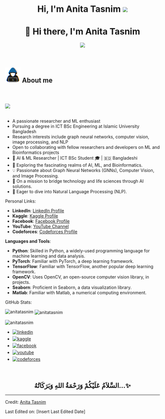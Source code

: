 

## <h1 align="center"><b>Hi, I'm Anita Tasnim </b><img src="https://media.giphy.com/media/hvRJCLFzcasrR4ia7z/giphy.gif" width="100"></h1>
<h1 align="center">👋 Hi there, I'm Anita Tasnim</h1>
<!--  -->


<p align="center">
  <a href="https://github.com/DenverCoder1/readme-typing-svg"><img src="https://readme-typing-svg.herokuapp.com?font=Time+New+Roman&color=cyan&size=25&center=true&vCenter=true&width=600&height=100&lines=Assalamu+Alaikum+Warahmatullah..;++;Passionate+Researcher+and+ML+Enthusiast,;Pursuing+ICT+BSc+Engineering,;Focused+on+Graph+Neural+Networks,;  Open+to+ML+and+Bioinformatics+Collaborations."></a>
</p>

<br>

## <picture><img src="https://github.com/0xAbdulKhalid/0xAbdulKhalid/raw/main/assets/mdImages/about_me.gif" width="50px"></picture> **About me**
<br>


## <picture> <img align="right" src="https://pin.it/Spaluw2" width="550px"></picture>

<br>

<br>

-  A passionate researcher and ML enthusiast
-  Pursuing a degree in ICT BSc Engineering at Islamic University Bangladesh
-  Research interests include graph neural networks, computer vision, image processing, and NLP
-  Open to collaborating with fellow researchers and developers on ML and Bioinformatics projects
-  🧠 AI & ML Researcher | ICT BSc Student 🎓 | 🇧🇩 Bangladeshi
-  🌱 Exploring the fascinating realms of AI, ML, and Bioinformatics.
-  💡 Passionate about Graph Neural Networks (GNNs), Computer Vision, and Image Processing.
-  🚀 On a mission to bridge technology and life sciences through AI solutions.
-  📖 Eager to dive into Natural Language Processing (NLP).

Personal Links:

- **LinkedIn**: [LinkedIn Profile](https://linkedin.com/in/anita-tasnim)
- **Kaggle**: [Kaggle Profile](https://kaggle.com/anita-tasnim)
- **Facebook**: [Facebook Profile](https://fb.com/proma102367)
- **YouTube**: [YouTube Channel](https://www.youtube.com/c/anita-tasnim)
- **Codeforces**: [Codeforces Profile](https://codeforces.com/profile/12anitatasnim)

**Languages and Tools**:

- **Python**: Skilled in Python, a widely-used programming language for machine learning and data analysis.
- **PyTorch**: Familiar with PyTorch, a deep learning framework.
- **TensorFlow**: Familiar with TensorFlow, another popular deep learning framework.
- **OpenCV**: Uses OpenCV, an open-source computer vision library, in projects.
- **Seaborn**: Proficient in Seaborn, a data visualization library.
- **Matlab**: Familiar with Matlab, a numerical computing environment.

GitHub Stats:

<p align="left">
  <img align="left" src="https://github-readme-stats.vercel.app/api/top-langs?username=anitatasnim&show_icons=true&locale=en&layout=compact" alt="anitatasnim" />
</p>

<p>&nbsp;<img align="center" src="https://github-readme-stats.vercel.app/api?username=anitatasnim&show_icons=true&locale=en" alt="anitatasnim" /></p>

<p><img align="center" src="https://github-readme-streak-stats.herokuapp.com/?user=anitatasnim&" alt="anitatasnim" /></p>

<ul>

<li>
<a href="https://linkedin.com/in/anita-tasnim" target="_blank">
<img src="https://img.shields.io/badge/linkedin%3A%20Anita%20Tasnim-%2300acee.svg?color=405DE6&style=for-the-badge&logo=linkedin&logoColor=white" alt=linkedin style="margin-bottom: 5px;"/>
</a>
</li>

<li>
<a href="https://kaggle.com/anita-tasnim" target="_blank">
<img src="https://img.shields.io/badge/kaggle%3A%20Anita%20Tasnim-%2300acee.svg?color=20BEFF&style=for-the-badge&logo=kaggle&logoColor=white" alt=kaggle style="margin-bottom: 5px;"/>
</a>
</li>

<li>
<a href="https://fb.com/proma102367" target="_blank">
<img src="https://img.shields.io/badge/facebook%3A%20Anita%20Tasnim-%2300acee.svg?color=1877F2&style=for-the-badge&logo=facebook&logoColor=white" alt=facebook style="margin-bottom: 5px;"/>
</a>
</li>

<li>
<a href="https://www.youtube.com/c/anita-tasnim" target="_blank">
<img src="https://img.shields.io/badge/youtube%3A%20Anita%20Tasnim-%2300acee.svg?color=FF0000&style=for-the-badge&logo=youtube&logoColor=white" alt=youtube style="margin-bottom: 5px;"/>
</a>
</li>

<li>
<a href="https://codeforces.com/profile/12anitatasnim" target="_blank">
<img src="https://img.shields.io/badge/codeforces%3A%2012anitatasnim-%2300acee.svg?color=1F8ACB&style=for-the-badge&logo=codeforces&logoColor=white" alt=codeforces style="margin-bottom: 5px;"/>
</a>
</li>
</ul>

</div>

<br>

<div align='center'>

## <b>السَّلاَمُ عَلَيْكُمْ وَرَحْمَةُ اللهِ وَبَرَكَاتُهُ...✨</b>

</div>

---

Credit: [Anita Tasnim](https://linkedin.com/in/anita-tasnim)

Last Edited on: [Insert Last Edited Date]
